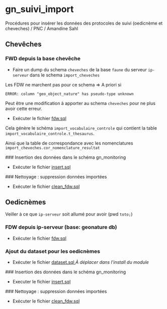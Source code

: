 # gn_suivi_import

Procédures pour insérer les données des protocoles de suivi (oedicnème et cheveches) / PNC / Amandine Sahl

## Chevêches

### FWD depuis la base chevêche

* Faire un dump du schema `cheveches` de la base `faune` du serveur `ip-serveur` dans le schema `import_cheveches`

Les FDW ne marchent pas pour ce schema => A priori si 

`ERROR: column "geo_object_nature" has pseudo-type unknown`

Peut être une modification à apporter au schema `cheveches` pour ne plus avoir cette erreur.

* Exécuter le fichier [fdw.sql ](./cheveches_group/fdw.sql)

Cela génère le schéma `import_vocabulaire_controle` qui contient la table `import_vocabulaire_controle.t_thesaurus`.

Ainsi que la table de correspondance avec les nomenclatures `import_cheveches.cor_nomenclature_resultat`

### Insertion des données dans le schéma gn_monitoring

* Exécuter le fichier [insert.sql ](./cheveches_group/insert.sql)

### Nettoyage : suppression données importées

* Exécuter le fichier [clean_fdw.sql ](./cheveches_group/clean_fdw.sql)

## Oedicnèmes

Veiller à ce que `ip-serveur` soit allumé pour avoir (pwd `toto;`)

### FDW depuis ip-serveur (base: geonature db)

* Exécuter le fichier [fdw.sql ](./oedic/fdw.sql)

### Ajout du dataset pour les oedicnèmes

* Exécuter le fichier [dataset.sql ](./oedic/dataset.sql)
*À déplacer dans l'install du module*

### Insertion des données dans le schéma gn_monitoring

* Executer le fichier [insert.sql ](./oedic/insert.sql)

### Nettoyage : suppression données importées

* Exécuter le fichier [clean_fdw.sql ](./oedic/clean_fdw.sql)
